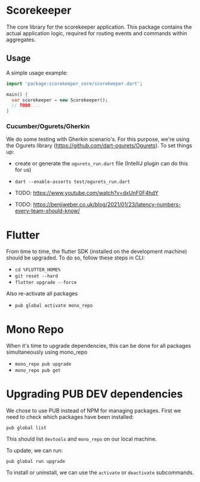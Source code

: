 # Scorekeeper
The core library for the scorekeeper application. This package contains the actual application logic,
required for routing events and commands within aggregates.

## Usage

A simple usage example:

```dart
import 'package:scorekeeper_core/scorekeeper.dart';

main() {
  var scorekeeper = new Scorekeeper();
  // TODO ...
}
```


### Cucumber/Ogurets/Gherkin
We do some testing with Gherkin scenario's.
For this purpose, we're using the Ogurets library (https://github.com/dart-ogurets/Ogurets).
To set things up:
 - create or generate the `ogurets_run.dart` file (IntelliJ plugin can do this for us)
 - `dart --enable-asserts test/ogurets_run.dart`




- TODO: https://www.youtube.com/watch?v=dxUnF0F4hdY
- TODO: https://benjiweber.co.uk/blog/2021/01/23/latency-numbers-every-team-should-know/



# Flutter
From time to time, the flutter SDK (installed on the development machine) should be upgraded.
To do so, follow these steps in CLI:
 - `cd %FLUTTER_HOME%`
 - `git reset --hard`
 - `flutter upgrade --force`

Also re-activate all packages
 - `pub global activate mono_repo`


# Mono Repo
When it's time to upgrade dependencies, this can be done for all packages simultaneously using mono_repo
 - `mono_repo pub upgrade`
 - `mono_repo pub get`


# Upgrading PUB DEV dependencies
We chose to use PUB instead of NPM for managing packages.
First we need to check which packages have been installed:

``pub global list``

This should list `devtools` and `mono_repo` on our local machine.

To update, we can run:

``pub global run upgrade``

To install or uninstall, we can use the `activate` or `deactivate` subcommands.
